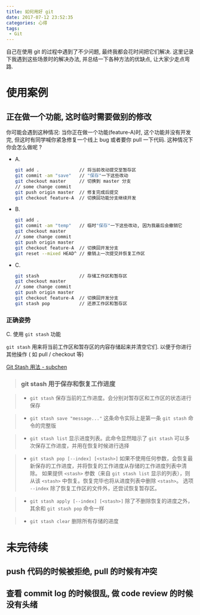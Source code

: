 ```yaml
---
title: 如何用好 git
date: 2017-07-12 23:52:35
categories: 心得
tags:
 - Git
---
```


自己在使用 git 的过程中遇到了不少问题, 最终我都会花时间把它们解决. 这里记录下我遇到这些场景时的解决办法, 并总结一下各种方法的优缺点, 让大家少走点弯路.

# 使用案例

## 正在做一个功能, 这时临时需要做别的修改

你可能会遇到这种情况: 当你正在做一个功能(feature-A)时, 这个功能并没有开发完, 但这时有同学喊你紧急修复一个线上 bug 或者要你 pull 一下代码. 这种情况下你会怎么做呢 ?

- A.
    ``` bash
    git add .               // 将当前改动提交至暂存区
    git commit -am "save"   // "保存"一下这些改动
    git checkout master     // 切换到 master 分支
    // some change commit
    git push origin master  // 修复完成后提交
    git checkout feature-A  // 切换回功能分支继续开发
    ```
- B.
    ``` bash
    git add .
    git commit -am "temp"   // 临时"保存"一下这些改动, 因为我最后会撤销它
    git checkout master
    // some change commit
    git push origin master
    git checkout feature-A  // 切换回开发分支
    git reset --mixed HEAD^ // 撤销上一次提交并恢复工作区
    ```

- C.
    ``` bash
    git stash               // 存储工作区和暂存区
    git checkout master
    // some change commit
    git push origin master
    git checkout feature-A  // 切换回开发分支
    git stash pop           // 还原工作区和暂存区
    ```

### 正确姿势

C. 使用 `git stash` 功能

<!-- more -->

`git stash` 用来将当前工作区和暂存区的内容存储起来并清空它们. 以便于你进行其他操作 ( 如 pull / checkout 等)

[Git Stash 用法 - subchen](https://gist.github.com/subchen/3409a16cb46327ca7691)

> ### git stash 用于保存和恢复工作进度

> * `git stash`
    保存当前的工作进度。会分别对暂存区和工作区的状态进行保存

> * `git stash save "message..."`
    这条命令实际上是第一条 `git stash` 命令的完整版

> * `git stash list`
    显示进度列表。此命令显然暗示了 `git stash` 可以多次保存工作进度，并用在恢复时候进行选择

> * `git stash pop [--index] [<stash>]`
    如果不使用任何参数，会恢复最新保存的工作进度，并将恢复的工作进度从存储的工作进度列表中清除。
    如果提供 `<stash>` 参数（来自 `git stash list` 显示的列表），则从该 `<stash>` 中恢复。恢复完毕也将从进度列表中删除 `<stash>`。
    选项 `--index` 除了恢复工作区的文件外，还尝试恢复暂存区。

> * `git stash apply [--index] [<stash>]`
    除了不删除恢复的进度之外，其余和 `git stash pop` 命令一样

> * `git stash clear`
    删除所有存储的进度


# 未完待续

## push 代码的时候被拒绝, pull 的时候有冲突

## 查看 commit log 的时候很乱, 做 code review 的时候没有头绪
